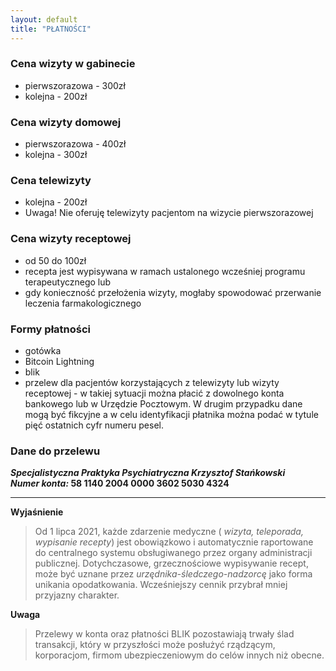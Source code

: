```yaml
---
layout: default
title: "PŁATNOŚCI"
---
```


### Cena wizyty w gabinecie
- pierwszorazowa - 300zł
- kolejna - 200zł

### Cena wizyty domowej
- pierwszorazowa - 400zł
- kolejna - 300zł

### Cena telewizyty
- kolejna - 200zł
- Uwaga! Nie oferuję telewizyty pacjentom na wizycie pierwszorazowej

### Cena wizyty receptowej
- od 50 do 100zł
- recepta jest wypisywana w ramach ustalonego wcześniej programu terapeutycznego
lub
- gdy konieczność przełożenia wizyty, mogłaby spowodować przerwanie leczenia farmakologicznego

### Formy płatności
* gotówka
* Bitcoin Lightning
* blik
* przelew dla pacjentów korzystających z telewizyty lub wizyty receptowej - w takiej sytuacji można płacić z dowolnego konta bankowego lub w Urzędzie Pocztowym. W drugim przypadku dane mogą być fikcyjne a w celu identyfikacji płatnika można podać w tytule pięć ostatnich cyfr numeru pesel.

### Dane do przelewu
**_Specjalistyczna Praktyka Psychiatryczna Krzysztof Stańkowski_**<br>
**_Numer konta:_ 58 1140 2004 0000 3602 5030 4324**<br> 

---

__Wyjaśnienie__

>Od 1 lipca 2021, każde zdarzenie medyczne ( _wizyta, teleporada, wypisanie recepty_) jest obowiązkowo i automatycznie raportowane do centralnego systemu obsługiwanego przez organy administracji publicznej. Dotychczasowe, grzecznościowe wypisywanie recept, może być uznane przez _urzędnika-śledczego-nadzorcę_ jako forma unikania opodatkowania. Wcześniejszy cennik przybrał mniej przyjazny charakter. 

__Uwaga__

>Przelewy w konta oraz płatności BLIK pozostawiają trwały ślad transakcji, który w przyszłości może posłużyć rządzącym, korporacjom, firmom ubezpieczeniowym do celów innych niż obecne.
